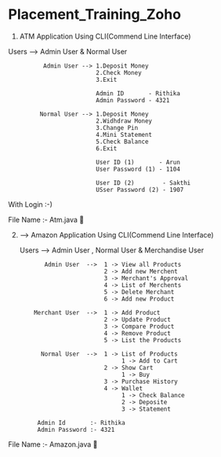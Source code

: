 # Placement_Training_Zoho

1.  ATM Application Using CLI(Commend Line Interface)

  
   Users --> Admin User & Normal User
              
              Admin User --> 1.Deposit Money
                             2.Check Money
                             3.Exit
                             
                             Admin ID       - Rithika
                             Admin Password - 4321
                             
             Normal User --> 1.Deposit Money
                             2.Widhdraw Money
                             3.Change Pin
                             4.Mini Statement
                             5.Check Balance
                             6.Exit
                             
                             User ID (1)       - Arun
                             User Password (1) - 1104
                             
                             User ID (2)        - Sakthi
                             USser Password (2) - 1907
  With Login :-)
  
  File Name :- Atm.java 🦖
  
  
2. --> Amazon Application Using CLI(Commend Line Interface)


   Users --> Admin User , Normal User & Merchandise User
  
              Admin User  -->  1 -> View all Products
                               2 -> Add new Merchent
                               3 -> Merchant's Approval
                               4 -> List of Merchents
                               5 -> Delete Merchant
                               6 -> Add new Product
                               
           Merchant User  -->  1 -> Add Product
                               2 -> Update Product
                               3 -> Compare Product
                               4 -> Remove Product
                               5 -> List the Products
                               
             Normal User  -->  1 -> List of Products
                                    1 -> Add to Cart
                               2 -> Show Cart 
                                    1 -> Buy 
                               3 -> Purchase History 
                               4 -> Wallet
                                    1 -> Check Balance 
                                    2 -> Deposite 
                                    3 -> Statement
                                    
            Admin Id       :- Rithika
            Admin Password :- 4321
            
  File Name :- Amazon.java 🦖
